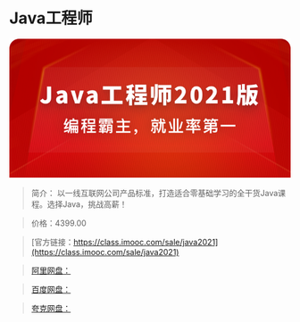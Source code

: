 # Java工程师

![img](../../assets/60b5ce81095c2f1106960344.jpg)

> 简介： 以一线互联网公司产品标准，打造适合零基础学习的全干货Java课程。选择Java，挑战高薪！

> 价格：4399.00

> [官方链接：https://class.imooc.com/sale/java2021](https://class.imooc.com/sale/java2021)

> [阿里网盘：]()

> [百度网盘：]()

> [夸克网盘：]()
